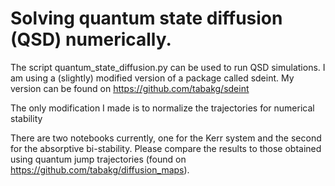 # Solving quantum state diffusion (QSD) numerically.

The script quantum_state_diffusion.py can be used to run QSD simulations.
I am using a (slightly) modified version of a package called sdeint. My version
can be found on https://github.com/tabakg/sdeint

The only modification I made is to normalize the trajectories for numerical
stability

There are two notebooks currently, one for the Kerr system and the second
for the absorptive bi-stability. Please compare the results to those obtained
using quantum jump trajectories (found on https://github.com/tabakg/diffusion_maps).
